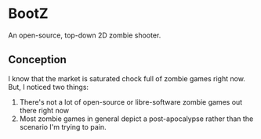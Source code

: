 # BootZ
An open-source, top-down 2D zombie shooter.

## Conception
I know that the market is saturated chock full of zombie games right now. But, I noticed two things:

1. There's not a lot of open-source or libre-software zombie games out there right now
2. Most zombie games in general depict a post-apocalypse rather than the scenario I'm trying to pain.
